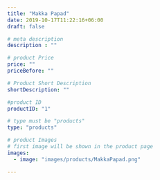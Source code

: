 ```yaml
---
title: "Makka Papad"
date: 2019-10-17T11:22:16+06:00
draft: false

# meta description
description : ""

# product Price
price: ""
priceBefore: ""

# Product Short Description
shortDescription: ""

#product ID
productID: "1"

# type must be "products"
type: "products"

# product Images
# first image will be shown in the product page
images:
  - image: "images/products/MakkaPapad.png"

---
```

